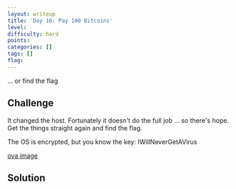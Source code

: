 ```yaml
---
layout: writeup
title: 'Day 16: Pay 100 Bitcoins'
level:
difficulty: hard
points:
categories: []
tags: []
flag:
---
```

... or find the flag

## Challenge

It changed the host. Fortunately it doesn't do the full job ... so
there's hope. Get the things straight again and find the flag.

The OS is encrypted, but you know the key: IWillNeverGetAVirus

[ova image](writeupfiles/HACKvent_thx_awesome_1n1k.ova)

## Solution


